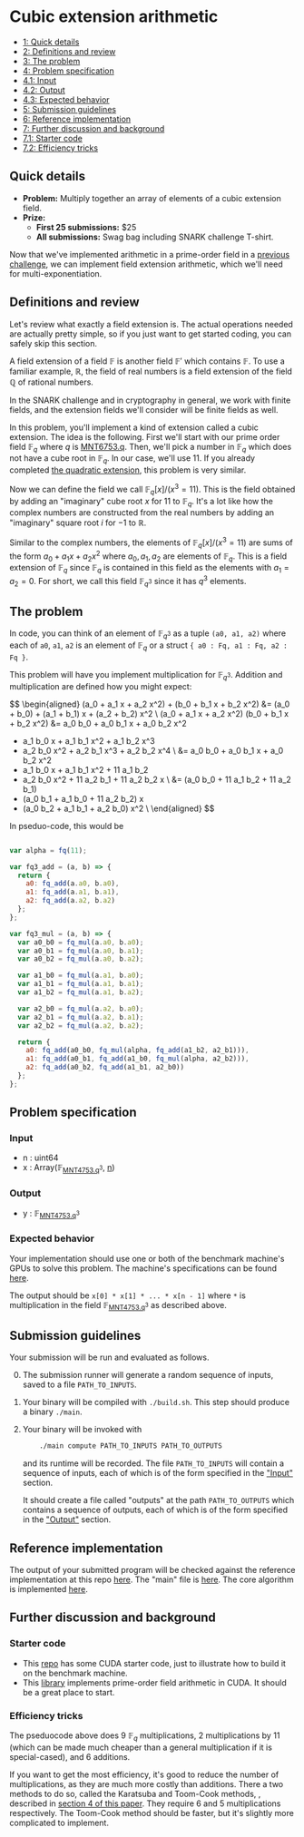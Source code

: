 # Cubic extension arithmetic

<div class="table-of-contents">
<ul>
<li>
<a href="#quick-details">1: Quick details</a>
</li>
<li>
<a href="#definitions-and-review">2: Definitions and review</a>
</li>
<li>
<a href="#the-problem">3: The problem</a>
</li>
<li>
<a href="#problem-specification">4: Problem specification</a>
</li>
<li>
<a href="#input">4.1: Input</a>
</li>
<li>
<a href="#output">4.2: Output</a>
</li>
<li>
<a href="#expected-behavior">4.3: Expected behavior</a>
</li>
<li>
<a href="#submission-guidelines">5: Submission guidelines</a>
</li>
<li>
<a href="#reference-implementation">6: Reference implementation</a>
</li>
<li>
<a href="#further-discussion-and-background">7: Further discussion and background</a>
</li>
<li>
<a href="#starter-code">7.1: Starter code</a>
</li>
<li>
<a href="#efficiency-tricks">7.2: Efficiency tricks</a>
</li>
</ul>
</div>

## Quick details

- **Problem:** Multiply together an array of elements of a cubic extension field.
- **Prize:**
    - **First 25 submissions:** $25
    - **All submissions:** Swag bag including SNARK challenge T-shirt.

Now that we've implemented arithmetic in a prime-order field
in a [previous challenge](/snark-challenge/problem-01-field-arithmetic.html), we can implement field extension
arithmetic, which we'll need for multi-exponentiation.

## Definitions and review

Let's review what exactly a field extension is. The actual operations
needed are actually pretty simple, so if you just want to get started coding,
you can safely skip this section.

A field extension of a field $\mathbb{F}$ is another field $\mathbb{F}'$
which contains $\mathbb{F}$. To use a familiar example, $\mathbb{R}$,
the field of real numbers is a field extension of the field $\mathbb{Q}$
of rational numbers.

In the SNARK challenge and in cryptography in general, we work with finite
fields, and the extension fields we'll consider will be finite fields as
well.

In this problem, you'll implement a kind of extension called a cubic extension.
The idea is the following. First we'll start
with our prime order field $\mathbb{F}_q$ where $q$ is [MNT6753.q](/snark-challenge/MNT6753.html#cQ==). Then, we'll
pick a number in $\mathbb{F}_q$ which does not have a cube root in
$\mathbb{F}_q$. In our case, we'll use $11$.
If you already completed [the quadratic extension](/snark-challenge/problem-02-quadratic-extension-arithmetic.html), this problem is
very similar.

Now we can define the field we call $\mathbb{F}_q[x] / (x^3 = 11)$. This is the field
obtained by adding an "imaginary" cube root $x$ for $11$ to $\mathbb{F}_q$. It's a lot like how
the complex numbers are constructed from the real numbers by adding an "imaginary" square root
$i$ for $-1$ to $\mathbb{R}$.

Similar to the complex numbers, the elements of $\mathbb{F}_q[x] / (x^3 = 11)$ are sums
of the form $a_0 + a_1 x + a_2 x^2$ where $a_0, a_1, a_2$ are elements of $\mathbb{F}_q$. This is a
field extension of $\mathbb{F}_q$ since $\mathbb{F}_q$ is contained in this field as
the elements with $a_1 = a_2 = 0$. For short, we call this field $\mathbb{F}_{q^3}$ since it
has $q^3$ elements.

## The problem

In code, you can think of an element of $\mathbb{F}_{q^3}$ as a tuple
`(a0, a1, a2)` where
each of `a0`, `a1`, `a2` is an element of $\mathbb{F}_q$ or a
struct `{ a0 : Fq, a1 : Fq, a2 : Fq }`.

This problem will have you implement multiplication for $\mathbb{F}_{q^3}$.
Addition and multiplication are defined how you might expect:

$$
\begin{aligned}
(a_0 + a_1 x + a_2 x^2) +  (b_0 + b_1 x + b_2 x^2)
&= (a_0 + b_0) + (a_1 + b_1) x + (a_2 + b_2) x^2 \\
(a_0 + a_1 x + a_2 x^2) (b_0 + b_1 x + b_2 x^2)
&= a_0 b_0 + a_0 b_1 x + a_0 b_2 x^2
+ a_1 b_0 x + a_1 b_1 x^2 + a_1 b_2 x^3
+ a_2 b_0 x^2 + a_2 b_1 x^3 + a_2 b_2 x^4 \\
&= a_0 b_0 + a_0 b_1 x + a_0 b_2 x^2
+ a_1 b_0 x + a_1 b_1 x^2 + 11 a_1 b_2 
+ a_2 b_0 x^2 + 11 a_2 b_1 + 11 a_2 b_2 x \\
&= (a_0 b_0 + 11 a_1 b_2 + 11 a_2 b_1)
+ (a_0 b_1 + a_1 b_0 + 11 a_2 b_2) x
+ (a_0 b_2 + a_1 b_1 + a_2 b_0) x^2 \\
\end{aligned}
$$

In pseduo-code, this would be
```javascript

var alpha = fq(11);

var fq3_add = (a, b) => {
  return {
    a0: fq_add(a.a0, b.a0),
    a1: fq_add(a.a1, b.a1),
    a2: fq_add(a.a2, b.a2)
  };
};

var fq3_mul = (a, b) => {
  var a0_b0 = fq_mul(a.a0, b.a0);
  var a0_b1 = fq_mul(a.a0, b.a1);
  var a0_b2 = fq_mul(a.a0, b.a2);

  var a1_b0 = fq_mul(a.a1, b.a0);
  var a1_b1 = fq_mul(a.a1, b.a1);
  var a1_b2 = fq_mul(a.a1, b.a2);

  var a2_b0 = fq_mul(a.a2, b.a0);
  var a2_b1 = fq_mul(a.a2, b.a1);
  var a2_b2 = fq_mul(a.a2, b.a2);

  return {
    a0: fq_add(a0_b0, fq_mul(alpha, fq_add(a1_b2, a2_b1))),
    a1: fq_add(a0_b1, fq_add(a1_b0, fq_mul(alpha, a2_b2))),
    a2: fq_add(a0_b2, fq_add(a1_b1, a2_b0))
  };
};
```

## Problem specification



### Input

- n : <span>uint64</span>
- x : <span>Array(<span>&#x1D53D;<sub><a href="/snark-challenge/MNT4753.html#cQ==">MNT4753.q</a><sup>3</sup></sub></span>, <a href="#bg==">n</a>)</span>

### Output

- y : <span>&#x1D53D;<sub><a href="/snark-challenge/MNT4753.html#cQ==">MNT4753.q</a><sup>3</sup></sub></span>

### Expected behavior

Your implementation should use one or both of the benchmark machine's GPUs to solve this problem. The machine's specifications can be found [here]().
    
The output should be `x[0] * x[1] * ... * x[n - 1]`
where `*` is multiplication in the field <span>&#x1D53D;<sub><a href="/snark-challenge/MNT4753.html#cQ==">MNT4753.q</a><sup>3</sup></sub></span> as described above.

## Submission guidelines

Your submission will be run and evaluated as follows.


0. The submission runner will generate a random sequence of inputs, saved to a file
   `PATH_TO_INPUTS`.

1. Your binary will be compiled with `./build.sh`. This step should produce a binary `./main`.

3. Your binary will be invoked with

    ```bash
        ./main compute PATH_TO_INPUTS PATH_TO_OUTPUTS
    ```

    and its runtime will be recorded. The file `PATH_TO_INPUTS` will contain
    a sequence of inputs, each of which is of the form specified in the
    ["Input"](#input) section. 

    It should create a file called "outputs" at the path `PATH_TO_OUTPUTS`
    which contains a sequence of outputs, each of which is of the form
    specified in the ["Output"](#output) section.

    
    

## Reference implementation

The output of your submitted program will be checked against 
the reference implementation at this repo [here](https://github.com/CodaProtocol/snark-challenge/tree/master/reference-03-cubic-extension).
The "main" file is [here](https://github.com/CodaProtocol/snark-challenge/tree/master/reference-03-cubic-extension/libff/main.cpp).
The core algorithm is implemented [here](https://github.com/CodaProtocol/snark-challenge/blob/master/reference-03-cubic-extension/libff/algebra/fields/fp3.tcc#L83).


## Further discussion and background

### Starter code

- This [repo](https://github.com/CodaProtocol/snark-challenge-cuda-starter) has some CUDA starter code,
   just to illustrate how to build it on the benchmark machine.
- This [library](https://github.com/data61/cuda-fixnum) implements prime-order field arithmetic in CUDA.
It should be a great place to start.


### Efficiency tricks

The pseduocode above does 9 $\mathbb{F}_q$ multiplications, 2 multiplications
by $11$ (which can be made much cheaper than a general multiplication if it is
special-cased), and 6 additions.

If you want to get the most efficiency, it's good to reduce the number of
multiplications, as they are much more costly than additions.
There a two methods to do so, called the Karatsuba and Toom-Cook methods,
, described in [section 4 of this paper](https://pdfs.semanticscholar.org/3e01/de88d7428076b2547b60072088507d881bf1.pdf).
They require 6 and 5 multiplications respectively.
The Toom-Cook method should be faster, but it's slightly more complicated to implement.
